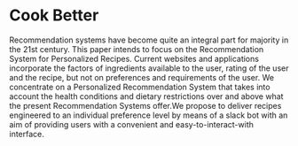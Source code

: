 # Cook Better
Recommendation systems have become quite an integral part for majority in the 21st century. This paper intends to focus on the Recommendation System for Personalized Recipes. Current websites and applications incorporate the factors of ingredients available to the user, rating of the user and the recipe, but not on preferences and requirements of the user. We concentrate on a Personalized Recommendation System that takes into account the health conditions and dietary restrictions over and above what the present Recommendation Systems offer.We propose to deliver recipes engineered to an individual preference level by means of a slack bot with an aim of providing users with a convenient and easy-to-interact-with interface.
